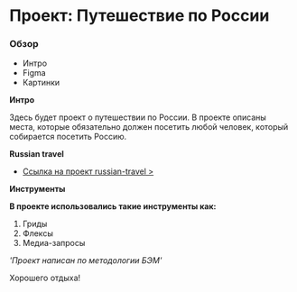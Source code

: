 # Проект: Путешествие по России

### Обзор
* Интро
* Figma
* Картинки

**Интро**

Здесь будет проект о путешествии по России.
В проекте описаны места, которые обязательно должен посетить любой человек, который собирается посетить Россию. 

**Russian travel**

* [Ссылка на проект russian-travel >](https://munalexey.github.io/russian-travel/)

**Инструменты**

__В проекте использовались такие инструменты как:__
  
1. Гриды
2. Флексы 
3. Медиа-запросы 

_'Проект написан по методологии БЭМ'_


Хорошего отдыха!
